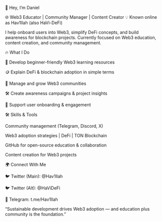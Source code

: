👋 Hey, I’m Daniel

🌐 Web3 Educator | Community Manager | Content Creator
💡 Known online as Hav1llah (also HaVi-DeFi)

I help onboard users into Web3, simplify DeFi concepts, and build awareness for blockchain projects.
Currently focused on Web3 education, content creation, and community management.



🔥 What I Do

📖 Develop beginner-friendly Web3 learning resources

🪙 Explain DeFi & blockchain adoption in simple terms

🤝 Manage and grow Web3 communities

🛠 Create awareness campaigns & project insights

💬 Support user onboarding & engagement




🛠 Skills & Tools

Community management (Telegram, Discord, X)

Web3 adoption strategies | DeFi | TON Blockchain

GitHub for open-source education & collaboration

Content creation for Web3 projects





🌍 Connect With Me

🐦 Twitter (Main): @Hav1llah

🐦 Twitter (Alt): @HaViDeFi

💬 Telegram: t.me/Hav1llah

“Sustainable development drives Web3 adoption — and education plus community is the foundation.”

<!--
**av1llah/Hav1llah** is a ✨ _special_ ✨ repository because its `README.md` (this file) appears on your GitHub profile.

Here are some ideas to get you started:

- 🔭 I’m currently working on ...
- 🌱 I’m currently learning ...
- 👯 I’m looking to collaborate on ...
- 🤔 I’m looking for help with ...
- 💬 Ask me about ...
- 📫 How to reach me: ...
- 😄 Pronouns: ...
- ⚡ Fun fact: ...
-->
